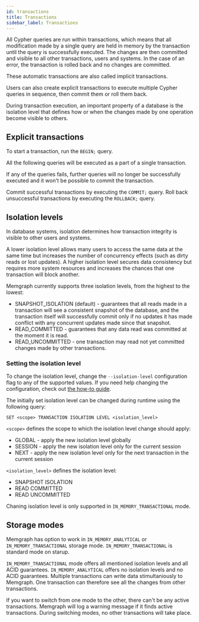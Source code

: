 ```yaml
---
id: transactions
title: Transactions
sidebar_label: Transactions
---
```


All Cypher queries are run within transactions, which means that all modification
made by a single query are held in memory by the transaction until the query
is successfully executed. The changes are then committed and visible to all
other transactions, users and systems. In the case of an error, the transaction
is rolled back and no changes are committed.

These automatic transactions are also called implicit transactions.

Users can also create explicit transactions to execute multiple Cypher queries
in sequence, then commit them or roll them back. 

During transaction execution, an important property of a database is the
isolation level that defines how or when the changes made by one operation
become visible to others. 

## Explicit transactions

To start a transaction, run the `BEGIN;` query. 

All the following queries will be executed as a part of a single transaction.

If any of the queries fails, further queries will no longer be successfully
executed and it won't be possible to commit the transaction.

Commit successful transactions by executing the `COMMIT;` query. 
Roll back unsuccessful transactions by executing the `ROLLBACK;` query. 

## Isolation levels

In database systems, isolation determines how transaction integrity is visible
to other users and systems.

A lower isolation level allows many users to access the same data at the same
time but increases the number of concurrency effects (such as dirty reads or
lost updates). A higher isolation level secures data consistency but requires
more system resources and increases the chances that one transaction will block
another.

Memgraph currently supports three isolation levels, from the highest to the
lowest:
 - SNAPSHOT_ISOLATION (default) - guarantees that all reads made in a
   transaction will see a consistent snapshot of the database, and the
   transaction itself will successfully commit only if no updates it has made
   conflict with any concurrent updates made since that snapshot.
 - READ_COMMITTED - guarantees that any data read was committed at the moment it
   is read.
 - READ_UNCOMMITTED - one transaction may read not yet committed changes made by
   other transactions.

### Setting the isolation level

To change the isolation level, change the `--isolation-level` configuration flag
to any of the supported values. If you need help changing the configuration,
check out [the how-to guide](/how-to-guides/config-logs.md). 

The initially set isolation level can be changed during runtime using the
following query:

```cypher
SET <scope> TRANSACTION ISOLATION LEVEL <isolation_level>
```

`<scope>` defines the scope to which the isolation level change should apply:
 - GLOBAL - apply the new isolation level globally
 - SESSION - apply the new isolation level only for the current session
 - NEXT - apply the new isolation level only for the next transaction in the current session

`<isolation_level>` defines the isolation level:
 - SNAPSHOT ISOLATION
 - READ COMMITTED
 - READ UNCOMMITTED


Chaning isolation level is only supported in `IN_MEMORY_TRANSACTIONAL` mode.
## Storage modes

Memgraph has option to work in `IN_MEMORY_ANALYTICAL` or `IN_MEMORY_TRANSACTIONAL`
storage mode. `IN_MEMORY_TRANSACTIONAL` is standard mode on starup.

`IN_MEMORY_TRANSACTIONAL` mode offers all mentioned isolation levels and all ACID guarantees.
`IN_MEMORY_ANALYTICAL` offers no isolation levels and no ACID guarantees. Multiple transactions can write data stimultaniously
to Memgraph. One transaction can therefore see all the changes from other transactions.

If you want to switch from one mode to the other, there can't be any active transactions. Memgraph will log a warning message 
if it finds active transactions. During switching modes, no other transactions will take place.

